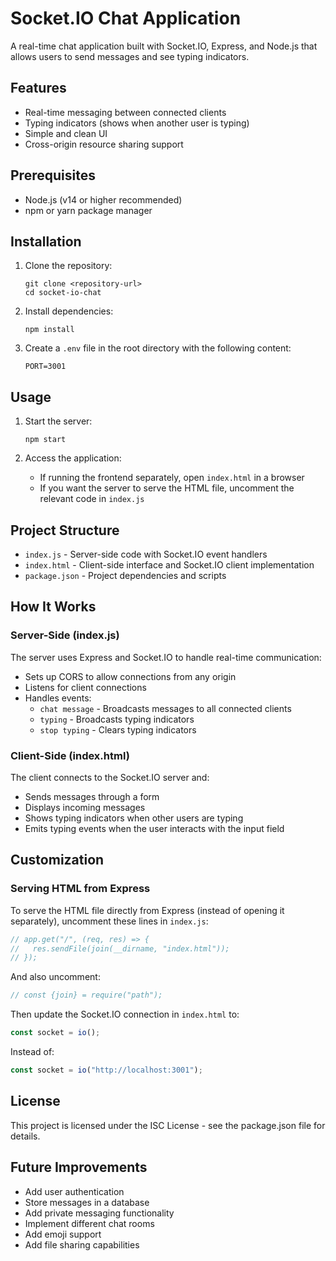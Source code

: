 # Socket.IO Chat Application

A real-time chat application built with Socket.IO, Express, and Node.js that allows users to send messages and see typing indicators.

## Features

- Real-time messaging between connected clients
- Typing indicators (shows when another user is typing)
- Simple and clean UI
- Cross-origin resource sharing support

## Prerequisites

- Node.js (v14 or higher recommended)
- npm or yarn package manager

## Installation

1. Clone the repository:
   ```
   git clone <repository-url>
   cd socket-io-chat
   ```

2. Install dependencies:
   ```
   npm install
   ```

3. Create a `.env` file in the root directory with the following content:
   ```
   PORT=3001
   ```

## Usage

1. Start the server:
   ```
   npm start
   ```

2. Access the application:
   - If running the frontend separately, open `index.html` in a browser
   - If you want the server to serve the HTML file, uncomment the relevant code in `index.js`

## Project Structure

- `index.js` - Server-side code with Socket.IO event handlers
- `index.html` - Client-side interface and Socket.IO client implementation
- `package.json` - Project dependencies and scripts

## How It Works

### Server-Side (index.js)

The server uses Express and Socket.IO to handle real-time communication:

- Sets up CORS to allow connections from any origin
- Listens for client connections
- Handles events:
  - `chat message` - Broadcasts messages to all connected clients
  - `typing` - Broadcasts typing indicators
  - `stop typing` - Clears typing indicators

### Client-Side (index.html)

The client connects to the Socket.IO server and:

- Sends messages through a form
- Displays incoming messages
- Shows typing indicators when other users are typing
- Emits typing events when the user interacts with the input field

## Customization

### Serving HTML from Express

To serve the HTML file directly from Express (instead of opening it separately), uncomment these lines in `index.js`:

```javascript
// app.get("/", (req, res) => {
//   res.sendFile(join(__dirname, "index.html"));
// });
```

And also uncomment:
```javascript
// const {join} = require("path");
```

Then update the Socket.IO connection in `index.html` to:
```javascript
const socket = io();
```

Instead of:
```javascript
const socket = io("http://localhost:3001");
```

## License

This project is licensed under the ISC License - see the package.json file for details.

## Future Improvements

- Add user authentication
- Store messages in a database
- Add private messaging functionality
- Implement different chat rooms
- Add emoji support
- Add file sharing capabilities
